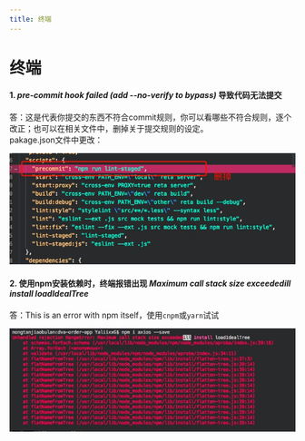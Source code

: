 ```yaml
---
title: 终端
---
```


# 终端

#### 1. *pre-commit hook failed (add --no-verify to bypass)* 导致代码无法提交   
答：这是代表你提交的东西不符合commit规则，你可以看哪些不符合规则，逐个改正；也可以在相关文件中，删掉关于提交规则的设定。  
pakage.json文件中更改：  

![示例](../.vuepress/public/imgs/ter-01.jpg) 

#### 2. 使用npm安装依赖时，终端报错出现 *Maximum call stack size exceededill install loadIdealTree*  
答：This is an error with npm itself，使用`cnpm`或`yarn`试试  

![示例](../.vuepress/public/imgs/ter-02.jpg)